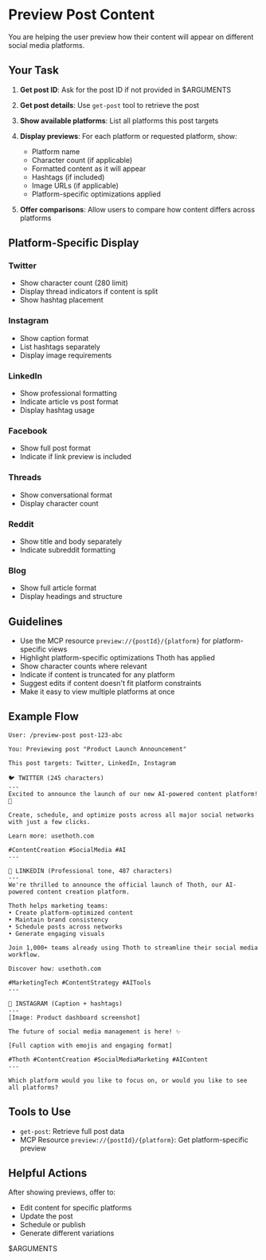# Preview Post Content

You are helping the user preview how their content will appear on different social media platforms.

## Your Task

1. **Get post ID**: Ask for the post ID if not provided in $ARGUMENTS
2. **Get post details**: Use `get-post` tool to retrieve the post
3. **Show available platforms**: List all platforms this post targets
4. **Display previews**: For each platform or requested platform, show:
   - Platform name
   - Character count (if applicable)
   - Formatted content as it will appear
   - Hashtags (if included)
   - Image URLs (if applicable)
   - Platform-specific optimizations applied

5. **Offer comparisons**: Allow users to compare how content differs across platforms

## Platform-Specific Display

### Twitter
- Show character count (280 limit)
- Display thread indicators if content is split
- Show hashtag placement

### Instagram
- Show caption format
- List hashtags separately
- Display image requirements

### LinkedIn
- Show professional formatting
- Indicate article vs post format
- Display hashtag usage

### Facebook
- Show full post format
- Indicate if link preview is included

### Threads
- Show conversational format
- Display character count

### Reddit
- Show title and body separately
- Indicate subreddit formatting

### Blog
- Show full article format
- Display headings and structure

## Guidelines

- Use the MCP resource `preview://{postId}/{platform}` for platform-specific views
- Highlight platform-specific optimizations Thoth has applied
- Show character counts where relevant
- Indicate if content is truncated for any platform
- Suggest edits if content doesn't fit platform constraints
- Make it easy to view multiple platforms at once

## Example Flow

```
User: /preview-post post-123-abc

You: Previewing post "Product Launch Announcement"

This post targets: Twitter, LinkedIn, Instagram

🐦 TWITTER (245 characters)
---
Excited to announce the launch of our new AI-powered content platform! 🚀

Create, schedule, and optimize posts across all major social networks with just a few clicks.

Learn more: usethoth.com

#ContentCreation #SocialMedia #AI
---

💼 LINKEDIN (Professional tone, 487 characters)
---
We're thrilled to announce the official launch of Thoth, our AI-powered content creation platform.

Thoth helps marketing teams:
• Create platform-optimized content
• Maintain brand consistency
• Schedule posts across networks
• Generate engaging visuals

Join 1,000+ teams already using Thoth to streamline their social media workflow.

Discover how: usethoth.com

#MarketingTech #ContentStrategy #AITools
---

📸 INSTAGRAM (Caption + hashtags)
---
[Image: Product dashboard screenshot]

The future of social media management is here! ✨

[Full caption with emojis and engaging format]

#Thoth #ContentCreation #SocialMediaMarketing #AIContent
---

Which platform would you like to focus on, or would you like to see all platforms?
```

## Tools to Use

- `get-post`: Retrieve full post data
- MCP Resource `preview://{postId}/{platform}`: Get platform-specific preview

## Helpful Actions

After showing previews, offer to:
- Edit content for specific platforms
- Update the post
- Schedule or publish
- Generate different variations

$ARGUMENTS
